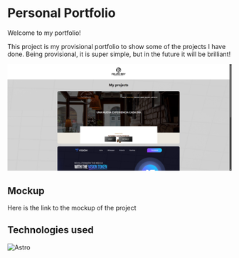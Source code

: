# Personal Portfolio

Welcome to my portfolio! 

This project is my provisional portfolio to show some of the projects I have done. Being provisional, it is super simple, but in the future it will be brilliant!

![Screenshoot of the project](https://github.com/felipereyr/portfolioS/blob/master/FR%20portfolio.png)


## Mockup

Here is the link to the mockup of the project


## Technologies used
![Astro](https://img.shields.io/badge/Node.js-339933?style=for-the-badge&logo=Astro&logoColor=white)
